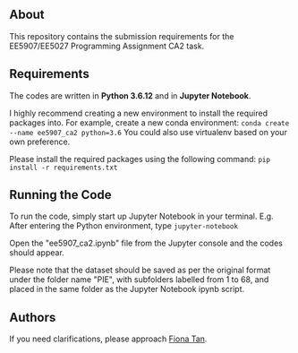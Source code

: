 ## About
This repository contains the submission requirements for the EE5907/EE5027 Programming Assignment CA2 task.

## Requirements
The codes are written in **Python 3.6.12** and in **Jupyter Notebook**.

I highly recommend creating a new environment to install the required packages into.
For example, create a new conda environment:
`conda create --name ee5907_ca2 python=3.6`
You could also use virtualenv based on your own preference.

Please install the required packages using the following command:
`pip install -r requirements.txt`

## Running the Code
To run the code, simply start up Jupyter Notebook in your terminal.
E.g. After entering the Python environment, type `jupyter-notebook`

Open the "ee5907_ca2.ipynb" file from the Jupyter console and the codes should appear.

Please note that the dataset should be saved as per the original format under the folder name "PIE", with subfolders labelled from 1 to 68, and placed in the same folder as the Jupyter Notebook ipynb script.

## Authors
If you need clarifications, please approach [Fiona Tan](tan.f@u.nus.edu).